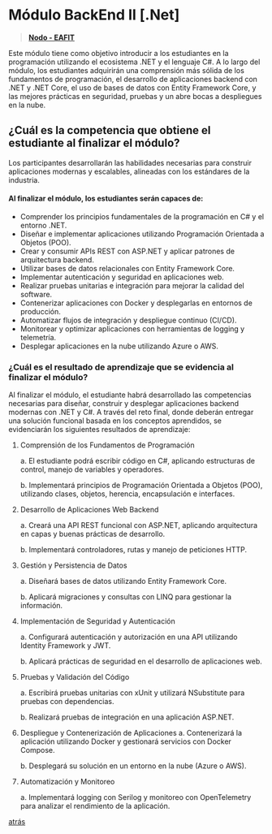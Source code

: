 # Módulo BackEnd II [.Net]
> **[Nodo - EAFIT](https://es.nodoeafit.com/)**

Este módulo tiene como objetivo introducir a los estudiantes en la programación utilizando el ecosistema .NET y el lenguaje C#. A lo largo del módulo, los estudiantes adquirirán una comprensión más sólida de los fundamentos de programación, el desarrollo de aplicaciones backend con .NET y .NET Core, el uso de bases de datos con Entity Framework Core, y las mejores prácticas en seguridad, pruebas y un abre bocas a despliegues en la nube. 

## ¿Cuál es la competencia que obtiene el estudiante al finalizar el módulo? 

Los participantes desarrollarán las habilidades necesarias para construir aplicaciones modernas y escalables, alineadas con los estándares de la industria. 

#### **Al finalizar el módulo, los estudiantes serán capaces de:**

* Comprender los principios fundamentales de la programación en C# y el entorno .NET.
* Diseñar e implementar aplicaciones utilizando Programación Orientada a Objetos (POO).
* Crear y consumir APIs REST con ASP.NET y aplicar patrones de arquitectura backend.
* Utilizar bases de datos relacionales con Entity Framework Core.
* Implementar autenticación y seguridad en aplicaciones web.
* Realizar pruebas unitarias e integración para mejorar la calidad del software.
* Contenerizar aplicaciones con Docker y desplegarlas en entornos de producción.
* Automatizar flujos de integración y despliegue continuo (CI/CD).
* Monitorear y optimizar aplicaciones con herramientas de logging y telemetría.
* Desplegar aplicaciones en la nube utilizando Azure o AWS.

### ¿Cuál es el resultado de aprendizaje que se evidencia al finalizar el módulo? 

Al finalizar el módulo, el estudiante habrá desarrollado las competencias necesarias para diseñar, construir y desplegar aplicaciones backend modernas con .NET y C#. A través del reto final, donde deberán entregar una solución funcional basada en los conceptos aprendidos, se evidenciarán los siguientes resultados de aprendizaje:

1. Comprensión de los Fundamentos de Programación

    a. El estudiante podrá escribir código en C#, aplicando estructuras de control, manejo de variables y operadores.

    b. Implementará principios de Programación Orientada a Objetos (POO), utilizando clases, objetos, herencia, encapsulación e interfaces. 

2. Desarrollo de Aplicaciones Web Backend

    a. Creará una API REST funcional con ASP.NET, aplicando arquitectura en capas y buenas prácticas de desarrollo. 

    b. Implementará controladores, rutas y manejo de peticiones HTTP. 

3. Gestión y Persistencia de Datos 

    a. Diseñará bases de datos utilizando Entity Framework Core.

    b. Aplicará migraciones y consultas con LINQ para gestionar la información. 

4. Implementación de Seguridad y Autenticación

    a. Configurará autenticación y autorización en una API utilizando Identity Framework y JWT.

    b. Aplicará prácticas de seguridad en el desarrollo de aplicaciones web.

5. Pruebas y Validación del Código

    a. Escribirá pruebas unitarias con xUnit y utilizará NSubstitute para pruebas con dependencias.

    b. Realizará pruebas de integración en una aplicación ASP.NET.

6. Despliegue y Contenerización de Aplicaciones
    a. Contenerizará la aplicación utilizando Docker y gestionará servicios con Docker Compose.
    
    b. Desplegará su solución en un entorno en la nube (Azure o AWS).

7. Automatización y Monitoreo
    
    a. Implementará logging con Serilog y monitoreo con OpenTelemetry para analizar el rendimiento de la aplicación.


[atrás](../README.md)